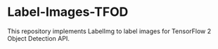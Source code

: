 # Label-Images-TFOD
This repository implements LabelImg to label images for TensorFlow 2 Object Detection API.
